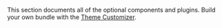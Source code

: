 This section documents all of the optional components and plugins. Build your own bundle with the [Theme Customizer](/docs/read/download).

<ul id="content-nav-list">
</ul>